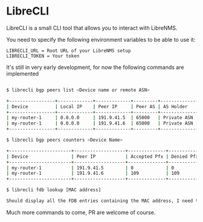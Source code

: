 # LibreCLI

LibreCLI is a small CLI tool that allows you to interact with LibreNMS.

You need to specify the following environment variables to be able to use it:

```
LIBRECLI_URL = Root URL of your LibreNMS setup
LIBRECLI_TOKEN = Your token
```

It's still in very early development, for now the following commands are implemented

```bash

$ librecli bgp peers list <Device name or remote ASN>

+-----------------+-------------+-------------+---------+--------------+-------------+-------------+
| Device          | Local IP    | Peer IP     | Peer AS | AS Holder    | State       | Admin State |
+-----------------+-------------+-------------+---------+--------------+-------------+-------------+
| my-router-1     | 0.0.0.0     | 191.9.41.5  | 65000   | Private ASN  | established | running     | 
| my-router-1     | 0.0.0.0     | 191.9.41.6  | 65000   | Private ASN  | established | running     |
+-----------------+-------------+-------------+---------+--------------+-------------+-------------+ 

$ librecli bgp peers counters <Device Name>

+-----------------------+-------------------+--------------+------------+-----------+---------+                                                                             
| Device                | Peer IP           | Accepted Pfx | Denied Pfx | Pfx Thrsd | Adv Pfx |                                                                             
+-----------------------+-------------------+--------------+------------+-----------+---------+                                                                             
| my-router-1           | 191.9.41.5        | 0            | 0          | 0         | 0       |                                                                             
| my-router-1           | 191.9.41.6        | 109          | 109        | 0         | 1       |
+-----------------------+-------------------+--------------+------------+-----------+---------+ 

$ librecli fdb lookup [MAC address]

Should display all the FDB entries containing the MAC address, I need to update my LibreNMS to test it :)
```

Much more commands to come, PR are welcome of course.

